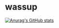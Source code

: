 # wassup

[![Anurag's GitHub stats](https://github-readme-stats.vercel.app/api?username=eskolzz&&show_icons=true&theme=dracula)](https://github.com/anuraghazra/github-readme-stats)
